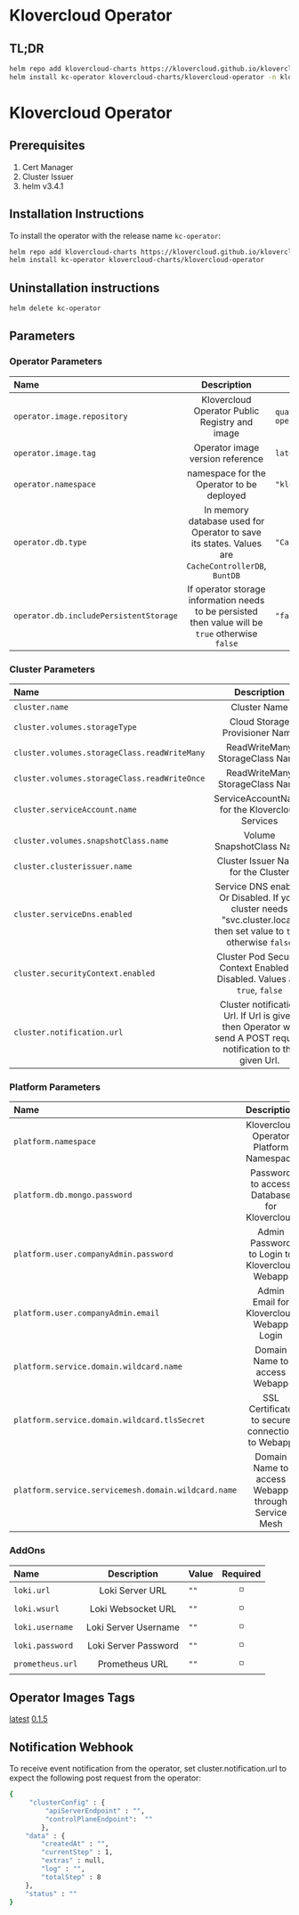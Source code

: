 # Klovercloud Operator

## TL;DR

```bash
helm repo add klovercloud-charts https://klovercloud.github.io/klovercloud-charts/charts
helm install kc-operator klovercloud-charts/klovercloud-operator -n klovercloud
```


# Klovercloud Operator
## Prerequisites
1. Cert Manager
2. Cluster Issuer
3. helm v3.4.1

## Installation Instructions
To install the operator with the release name  `kc-operator`:


```bash
helm repo add klovercloud-charts https://klovercloud.github.io/klovercloud-charts/charts
helm install kc-operator klovercloud-charts/klovercloud-operator 
 ```
## Uninstallation instructions
```bash
helm delete kc-operator
 ```
## Parameters

### Operator Parameters
| Name                                         |                  Description                   | Value                                         | Required |
|:---------------------------------------------|:----------------------------------------------:|------------------------------------------------|:--------:|
| `operator.image.repository`                  | Klovercloud Operator Public Registry and image | `quay.io/klovercloud/klovercloud-operator-poc` |    ✅     |
| `operator.image.tag`                         |        Operator image version reference        | `latest`                              |    ✅     |
| `operator.namespace`                         |   namespace for the Operator to be deployed    | `"klovercloud"`                                |    ✅     |
| `operator.db.type`                           |         In memory database used for Operator to save its states. Values are `CacheControllerDB`, `BuntDB`                                          | `"CacheControllerDB"`                  |    ◽     |
| `operator.db.includePersistentStorage`       |         If operator storage information needs to be persisted then value will be `true` otherwise `false`                                          | `"false"`                              |    ◽     |

### Cluster Parameters
| Name                                         |                  Description                                     | Value                                          | Required |
|:---------------------------------------------|:----------------------------------------------------------------:|------------------------------------------------|:--------:|
| `cluster.name`                               |                Cluster Name                                      | `"My Cluster"`                                 |    ✅     |
| `cluster.volumes.storageType`                |         Cloud Storage Provisioner Name                           | `"EKS"`                                        |    ✅     |
| `cluster.volumes.storageClass.readWriteMany` |        ReadWriteMany StorageClass Name                           | `"eks-sc-ebs"`                                 |    ✅     |
| `cluster.volumes.storageClass.readWriteOnce` |        ReadWriteMany StorageClass Name                           | `"eks-sc-efs"`                                 |    ✅     |
| `cluster.serviceAccount.name`                |      ServiceAccountName for the Klovercloud Services             | `""`                                           |    ◽     |
| `cluster.volumes.snapshotClass.name`         |           Volume SnapshotClass Name                              | `"ebs-snapclass"`                              |    ✅     |
| `cluster.clusterissuer.name`                 |      Cluster Issuer Name for the Cluster                         | `"letsencrypt-cluster"`                        |    ✅     |
| `cluster.serviceDns.enabled`                 |      Service DNS enabled Or Disabled. If your cluster needs "svc.cluster.local" then set value to `true` otherwise `false`         | `"true"`                          |    ◽     |
| `cluster.securityContext.enabled`            |      Cluster Pod Security Context Enabled or Disabled. Values are `true`, `false`                                                  | `"true"`                          |    ◽     |
| `cluster.notification.url`                   |      Cluster notification Url. If Url is given then Operator will send A POST request notification to the given Url.               | `""`                              |    ◽     |

### Platform Parameters
| Name                                                  |                  Description                              | Value                                          | Required |
|:------------------------------------------------------|:---------------------------------------------------------:|------------------------------------------------|:--------:|
| `platform.namespace`                                  |    Klovercloud Operator Platform Namespace                | `"klovercloud"`                                |    ✅     |
| `platform.db.mongo.password`                          |  Password to access Database for Klovercloud              | `""`                                           |    ◽     |
| `platform.user.companyAdmin.password`                 | Admin Password to Login to Klovercloud Webapp             | `""`                                           |    ✅     |
| `platform.user.companyAdmin.email`                    |    Admin Email for Klovercloud Webapp Login               | `""`                                           |    ✅     |
| `platform.service.domain.wildcard.name`               |          Domain Name to access Webapp                     | `""`                                           |    ✅     |
| `platform.service.domain.wildcard.tlsSecret`          | SSL Certificate to secure connection to Webapp            | `""`                                           |    ✅     |
| `platform.service.servicemesh.domain.wildcard.name`   | Domain Name to access Webapp through Service Mesh         | `""`                                           |    ◽     |


### AddOns
| Name                                         |                  Description                   | Value                                         | Required |
|:---------------------------------------------|:----------------------------------------------:|------------------------------------------------|:--------:|
| `loki.url`                                   |          Loki Server URL                       | `""`                                           |    ◽     |
| `loki.wsurl`                                 |          Loki Websocket URL                    | `""`                                           |    ◽     |
| `loki.username`                              |          Loki Server Username                  | `""`                                           |    ◽     |
| `loki.password`                              |          Loki Server Password                  | `""`                                           |    ◽     |
| `prometheus.url`                             |          Prometheus URL                        | `""`                                           |    ◽     |


## Operator Images Tags

[latest](#) [0.1.5](#)

## Notification Webhook
To receive event notification from the operator, set cluster.notification.url to expect the following post request from the operator:
```bash
{
     "clusterConfig" : {
         "apiServerEndpoint" : "",
         "controlPlaneEndpoint":  ""
        },
    "data" : {
        "createdAt" : "",
        "currentStep" : 1,
        "extras" : null,
        "log" : "",
        "totalStep" : 8
    },
    "status" : ""
}
```
